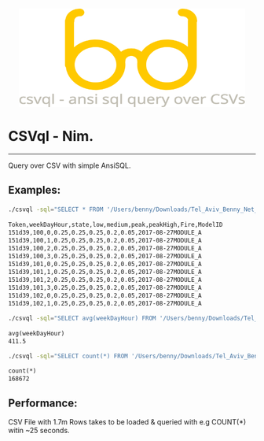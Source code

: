 <p align="center">
  <img width="460" height="200" src="https://github.com/Bennyelg/csvql/blob/master/logo.png">
</p>

# CSVql - Nim.
----

Query over CSV with simple AnsiSQL.

Examples:
---

```bash
./csvql -sql="SELECT * FROM '/Users/benny/Downloads/Tel_Aviv_Benny_Net_Actions.csv' LIMIT 10" -H
```
```csv
Token,weekDayHour,state,low,medium,peak,peakHigh,Fire,ModelID
151d39,100,0,0.25,0.25,0.25,0.2,0.05,2017-08-27MODULE_A
151d39,100,1,0.25,0.25,0.25,0.2,0.05,2017-08-27MODULE_A
151d39,100,2,0.25,0.25,0.25,0.2,0.05,2017-08-27MODULE_A
151d39,100,3,0.25,0.25,0.25,0.2,0.05,2017-08-27MODULE_A
151d39,101,0,0.25,0.25,0.25,0.2,0.05,2017-08-27MODULE_A
151d39,101,1,0.25,0.25,0.25,0.2,0.05,2017-08-27MODULE_A
151d39,101,2,0.25,0.25,0.25,0.2,0.05,2017-08-27MODULE_A
151d39,101,3,0.25,0.25,0.25,0.2,0.05,2017-08-27MODULE_A
151d39,102,0,0.25,0.25,0.25,0.2,0.05,2017-08-27MODULE_A
151d39,102,1,0.25,0.25,0.25,0.2,0.05,2017-08-27MODULE_A
```

```bash
./csvql -sql="SELECT avg(weekDayHour) FROM '/Users/benny/Downloads/Tel_Aviv_Benny_Net_Actions.csv' LIMIT 10" -H
```
```csv
avg(weekDayHour)
411.5
```
```bash
./csvql -sql="SELECT count(*) FROM '/Users/benny/Downloads/Tel_Aviv_Benny_Net_Actions.csv'" -H
```
```csv
count(*)
168672
```

Performance:
---

CSV File with 1.7m Rows takes to be loaded & queried with e.g COUNT(*) witin ~25 seconds.



